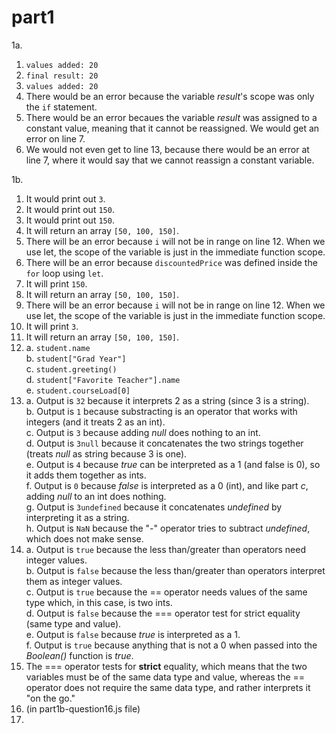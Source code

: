 # part1

1a.
  1. ```values added: 20 ```
  2. ```final result: 20 ```
  3. ```values added: 20 ```
  4. There would be an error because the variable _result_'s scope was only the ```if``` statement.
  5. There would be an error becaues the variable _result_ was assigned to a constant value, meaning that it cannot be reassigned. We would get an error on line 7.
  6. We would not even get to line 13, because there would be an error at line 7, where it would say that we cannot reassign a constant variable.

1b.
  1. It would print out ```3```.
  2. It would print out ```150```.
  3. It would print out ```150```.
  4. It will return an array ```[50, 100, 150]```.
  5. There will be an error because ```i``` will not be in range on line 12. When we use let, the scope of the variable is just in the immediate function scope.
  6. There will be an error because ```discountedPrice``` was defined inside the ```for``` loop using ```let```.
  7. It will print ```150```.
  8. It will return an array ```[50, 100, 150]```.
  9. There will be an error because ```i``` will not be in range on line 12. When we use let, the scope of the variable is just in the immediate function scope.
  10. It will print ```3```.
  11. It will return an array ```[50, 100, 150]```.
  12.  
      a. ```student.name```  
      b. ```student["Grad Year"]```  
      c. ```student.greeting()```  
      d. ```student["Favorite Teacher"].name```  
      e. ```student.courseLoad[0]```
  13.  
      a. Output is ```32``` because it interprets 2 as a string (since 3 is a string).  
      b. Output is ```1``` because substracting is an operator that works with integers (and it treats 2 as an int).  
      c. Output is ```3``` because adding _null_ does nothing to an int.  
      d. Output is ```3null``` because it concatenates the two strings together (treats _null_ as string because 3 is one).   
      e. Output is ```4``` because _true_ can be interpreted as a 1 (and false is 0), so it adds them together as ints.  
      f. Output is ```0``` because _false_ is interpreted as a 0 (int), and like part _c_, adding _null_ to an int does nothing.  
      g. Output is ```3undefined``` because it concatenates _undefined_ by interpreting it as a string.  
      h. Output is ```NaN``` because the "-" operator tries to subtract _undefined_, which does not make sense.
  14.  
      a. Output is ```true``` because the less than/greater than operators need integer values.  
      b. Output is ```false``` because the less than/greater than operators interpret them as integer values.  
      c. Output is ```true``` because the == operator needs values of the same type which, in this case, is two ints.  
      d. Output is ```false``` because the === operator test for strict equality (same type and value).  
      e. Output is ```false``` because _true_ is interpreted as a 1.  
      f. Output is ```true``` because anything that is not a 0 when passed into the _Boolean()_ function is _true_.  
  15. The === operator tests for **strict** equality, which means that the two variables must be of the same data type and value, whereas the == operator does not      require the same data type, and rather interprets it "on the go."
  16. (in part1b-question16.js file)
  17. 
